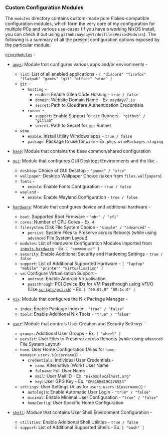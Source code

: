 ### Custom Configuration Modules

The `modules` directory contains custom-made pure Flakes-compatible configuration modules, which form the very core of my configuration for multiple PCs and various use-cases (If you have a working NixOS install, you can check it out using `github:maydayv7/dotfiles#nixosModules`). The following is a summary of all the present configuration options exposed by the particular module:

[`nixosModules`](./default.nix) -

- [`apps`](./apps): Module that configures various apps and/or environments -

  - `list`: List of all enabled applications - `[ "discord" "firefox" "flatpak" "games" "git" "office" "wine" ]`
  - `git` -
    - `hosting` -
      - `enable`: Enable Gitea Code Hosting - `true / false`
      - `domain`: Website Domain Name - Ex. `maydayv7.io`
      - `secret`: Path to Cloudfare Authentication Credentials
    - `runner` -
      - `support`: Enable Support for `git` Runners - `"github" / "gitlab"`
      - `secret`: Path to Secret for `git` Runner
  - `wine` -
    - `enable`: Install Utility Windows apps - `true / false`
    - `package`: Package to use for `wine` - Ex. `pkgs.winePackages.staging`

- [`base`](./base): Module that contains the base common/shared configuration

- [`gui`](./gui): Module that configures GUI Desktops/Environments and the like -

  - `desktop`: Choice of GUI Desktop - `"gnome" / "xfce"`
  - `wallpaper`: Desktop Wallpaper Choice (taken from `files.wallpapers`)
  - `fonts` -
    - `enable`: Enable Fonts Configuration - `true / false`
  - `wayland` -
    - `enable`: Enable Wayland Configuration - `true / false`

- [`hardware`](./hardware): Module that configures device and additional hardware -

  - `boot`: Supported Boot Firmware - `"mbr" / "efi"`
  - `cores`: Number of CPU Cores - Ex. `4`
  - `filesystem`: Disk File System Choice - `"simple" / "advanced"` -
    - `persist`: System Files to Preserve across Reboots (while using `advanced` File System Layout)
  - `modules`: List of Hardware Configuration Modules imported from [`inputs.hardware`](https://github.com/nixos/nixos-hardware) - Ex. `[ "common-pc" ]`
  - `security`: Enable Additional Security and Hardening Settings - `true / false`
  - `support`: List of Additional Supported Hardware - `[ "laptop" "mobile" "printer" "virtualisation" ]`
  - `vm`: Configure Virtualisation Support -
    - `android`: Enable Android Virtualisation
    - `passthrough`: PCI Device IDs for VM Passthrough using VFI/O (Use [`scripts/pci.sh`](../scripts/pci.sh)) - Ex. `[ "00:02.0" "00:1c.0" ]`

- [`nix`](./nix): Module that configures the Nix Package Manager -

  - `index`: Enable Package Indexer - `"true" / "false"`
  - `tools`: Enable Additional Nix Tools - `"true" / "false"`

- [`user`](./user): Module that controls User Creation and Security Settings -

  - `groups`: Additional User Groups - Ex. `[ "wheel" ]`
  - `persist`: User Files to Preserve across Reboots (while using `advanced` File System Layout)
  - `home`: User Home Configuration (Alias for `home-manager.users.${username}`) -
    - `credentials`: Individual User Credentials -
      - `name`: Alternative (Work) User Name
      - `fulname`: Full User Name
      - `mail`: User Mail ID - Ex. `"nixos@localhost.org"`
      - `key`: User GPG Key - Ex. `"CF616EB19C2765E4"`
  - `settings`: User Settings (Alias for `users.users.${username}`) -
    - `autologin`: Enable Automatic User Login - `"true" / "false"`
    - `minimal`: Enable Minimal User Configuration - `"true" / "false"`
    - `homeConfig`: User Specific Home Configuration

- [`shell`](./shell): Module that contains User Shell Environment Configuration -
  - `utilities`: Enable Additional Shell Utilities - `true / false`
  - `support`: List of Additional Supported Shells - Ex. `[ "bash" ]`
